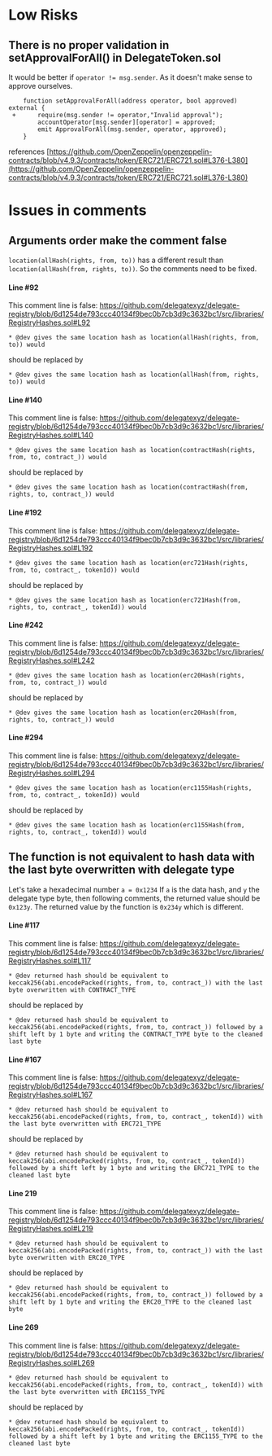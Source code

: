 # Low Risks

## There is no proper validation in setApprovalForAll() in DelegateToken.sol

It would be better if ````operator != msg.sender````. As it doesn't make sense to approve ourselves.

```
    function setApprovalForAll(address operator, bool approved) external {
 +      require(msg.sender != operator,"Invalid approval");
        accountOperator[msg.sender][operator] = approved;
        emit ApprovalForAll(msg.sender, operator, approved);
    }
```
references
[https://github.com/OpenZeppelin/openzeppelin-contracts/blob/v4.9.3/contracts/token/ERC721/ERC721.sol#L376-L380](https://github.com/OpenZeppelin/openzeppelin-contracts/blob/v4.9.3/contracts/token/ERC721/ERC721.sol#L376-L380)

# Issues in comments

## Arguments order make the comment false

````location(allHash(rights, from, to))```` has a different result than ````location(allHash(from, rights, to))````. So the comments need to be fixed.

#### Line #92
This comment line is false: https://github.com/delegatexyz/delegate-registry/blob/6d1254de793ccc40134f9bec0b7cb3d9c3632bc1/src/libraries/RegistryHashes.sol#L92
````
* @dev gives the same location hash as location(allHash(rights, from, to)) would 
````
should be replaced by
````
* @dev gives the same location hash as location(allHash(from, rights, to)) would
````

#### Line #140
This comment line is false: https://github.com/delegatexyz/delegate-registry/blob/6d1254de793ccc40134f9bec0b7cb3d9c3632bc1/src/libraries/RegistryHashes.sol#L140
````
* @dev gives the same location hash as location(contractHash(rights, from, to, contract_)) would
````
should be replaced by
````
* @dev gives the same location hash as location(contractHash(from, rights, to, contract_)) would
````

#### Line #192
This comment line is false: https://github.com/delegatexyz/delegate-registry/blob/6d1254de793ccc40134f9bec0b7cb3d9c3632bc1/src/libraries/RegistryHashes.sol#L192
````
* @dev gives the same location hash as location(erc721Hash(rights, from, to, contract_, tokenId)) would
````
should be replaced by
````
* @dev gives the same location hash as location(erc721Hash(from, rights, to, contract_, tokenId)) would
````

#### Line #242
This comment line is false: https://github.com/delegatexyz/delegate-registry/blob/6d1254de793ccc40134f9bec0b7cb3d9c3632bc1/src/libraries/RegistryHashes.sol#L242
````
* @dev gives the same location hash as location(erc20Hash(rights, from, to, contract_)) would
````
should be replaced by
````
* @dev gives the same location hash as location(erc20Hash(from, rights, to, contract_)) would
````

#### Line #294
This comment line is false: https://github.com/delegatexyz/delegate-registry/blob/6d1254de793ccc40134f9bec0b7cb3d9c3632bc1/src/libraries/RegistryHashes.sol#L294
````
* @dev gives the same location hash as location(erc1155Hash(rights, from, to, contract_, tokenId)) would
````
should be replaced by
````
* @dev gives the same location hash as location(erc1155Hash(from, rights, to, contract_, tokenId)) would
````

## The function is not equivalent to hash data with the last byte overwritten with delegate type

Let's take a hexadecimal number ````a = 0x1234````
If ````a```` is the data hash, and ````y```` the delegate type byte, then following comments, the returned value should be ````0x123y````.
The returned value by the function is ````0x234y```` which is different.

#### Line #117
This comment line is false: https://github.com/delegatexyz/delegate-registry/blob/6d1254de793ccc40134f9bec0b7cb3d9c3632bc1/src/libraries/RegistryHashes.sol#L117
````
* @dev returned hash should be equivalent to keccak256(abi.encodePacked(rights, from, to, contract_)) with the last byte overwritten with CONTRACT_TYPE
````
should be replaced by
````
* @dev returned hash should be equivalent to keccak256(abi.encodePacked(rights, from, to, contract_)) followed by a shift left by 1 byte and writing the CONTRACT_TYPE byte to the cleaned last byte
````

#### Line #167
This comment line is false: https://github.com/delegatexyz/delegate-registry/blob/6d1254de793ccc40134f9bec0b7cb3d9c3632bc1/src/libraries/RegistryHashes.sol#L167
````
* @dev returned hash should be equivalent to keccak256(abi.encodePacked(rights, from, to, contract_, tokenId)) with the last byte overwritten with ERC721_TYPE
````
should be replaced by
````
* @dev returned hash should be equivalent to keccak256(abi.encodePacked(rights, from, to, contract_, tokenId)) followed by a shift left by 1 byte and writing the ERC721_TYPE to the cleaned last byte
````

#### Line 219
This comment line is false: https://github.com/delegatexyz/delegate-registry/blob/6d1254de793ccc40134f9bec0b7cb3d9c3632bc1/src/libraries/RegistryHashes.sol#L219
````
* @dev returned hash should be equivalent to keccak256(abi.encodePacked(rights, from, to, contract_)) with the last byte overwritten with ERC20_TYPE
````
should be replaced by
````
* @dev returned hash should be equivalent to keccak256(abi.encodePacked(rights, from, to, contract_)) followed by a shift left by 1 byte and writing the ERC20_TYPE to the cleaned last byte
````

#### Line 269

This comment line is false: https://github.com/delegatexyz/delegate-registry/blob/6d1254de793ccc40134f9bec0b7cb3d9c3632bc1/src/libraries/RegistryHashes.sol#L269
````
* @dev returned hash should be equivalent to keccak256(abi.encodePacked(rights, from, to, contract_, tokenId)) with the last byte overwritten with ERC1155_TYPE
````
should be replaced by
````
* @dev returned hash should be equivalent to keccak256(abi.encodePacked(rights, from, to, contract_, tokenId)) followed by a shift left by 1 byte and writing the ERC1155_TYPE to the cleaned last byte
````